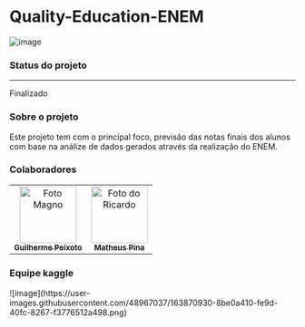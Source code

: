 # Quality-Education-ENEM

![image](https://user-images.githubusercontent.com/48967037/163868379-ef9076b3-1ee6-4a78-be4b-bff95183078f.png)

<h3> Status do projeto </h3>
<hr>
Finalizado

<h3> Sobre o projeto </h3>

Este projeto tem com o principal foco, previsão das notas finais dos alunos com base na análize de dados gerados através da realização do ENEM.

<h3> Colaboradores  </h3>


<table>
  
  <tr>
    <td align="center">
      <a href="#">
        <img src="https://avatars.githubusercontent.com/u/48967037?v=4" width="100px;" alt="Foto Magno"/><br>
        <sub>
          <b>Guilherme Peixoto</b>
        </sub>
      </a>
    </td>
    <td align="center">
      <a href="#">
        <img src="https://media-exp1.licdn.com/dms/image/C5603AQF4PqlnmpNL-Q/profile-displayphoto-shrink_800_800/0/1644373572662?e=1655942400&v=beta&t=lBGs8HalIq9Vhxulfi7sX8-CiObCnCh2cQPwV9ApJ3I" width="100px;" alt="Foto do Ricardo"/><br>
        <sub>
          <b>Matheus Pina</b>
        </sub>
      </a>
    </td>
   </tr>
  <tr>
    
</table>


<h3> Equipe kaggle </h3>
![image](https://user-images.githubusercontent.com/48967037/163870930-8be0a410-fe9d-40fc-8267-f3776512a498.png)
